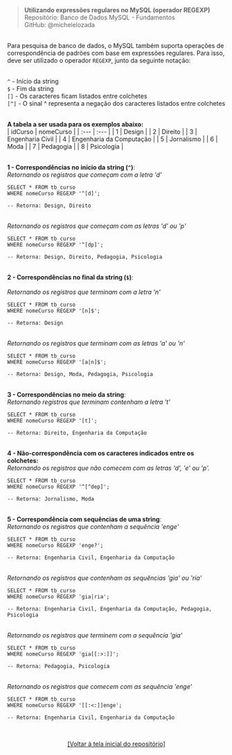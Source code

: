 > **Utilizando expressões regulares no MySQL (operador REGEXP)**  
> Repositório: Banco de Dados MySQL - Fundamentos  
> GitHub: @michelelozada
&nbsp;
     
&nbsp;  
Para pesquisa de banco de dados, o MySQL também suporta operações de correspondência de padrões com base em expressões
regulares. Para isso, deve ser utilizado o operador `REGEXP`, junto da seguinte notação:
&nbsp;
     
&nbsp;   
`^` - Início da string  
`$` - Fim da string  
`[]` - Os caracteres ficam listados entre colchetes   
`[^]` -	O sinal ^ representa a negação dos caracteres listados entre colchetes  
&nbsp;
&nbsp;  

**A tabela a ser usada para os exemplos abaixo:**  
| idCurso | nomeCurso                |
| :---    | :---                     | 
| 1	      | Design                   |
| 2	      | Direito                  |
| 3	      | Engenharia Civil         |
| 4	      | Engenharia da Computação |
| 5	      | Jornalismo               |
| 6	      | Moda                     |
| 7	      | Pedagogia                |
| 8	      | Psicologia               | 

&nbsp;
&nbsp;  
**1 - Correspondências no início da string (`^`)**:
&nbsp;
&nbsp;  
*Retornando os registros que começam com a letra 'd'*
```mysql
SELECT * FROM tb_curso 
WHERE nomeCurso REGEXP '^[d]';

-- Retorna: Design, Direito
```
&nbsp;
&nbsp;  
*Retornando os registros que começam com as letras 'd' ou 'p'*
```mysql
SELECT * FROM tb_curso 
WHERE nomeCurso REGEXP '^[dp]';

-- Retorna: Design, Direito, Pedagogia, Psicologia
```
&nbsp;
&nbsp;  
**2 - Correspondências no final da string (`$`)**:  
&nbsp;
&nbsp;  
*Retornando os registros que terminam com a letra 'n'*
```mysql
SELECT * FROM tb_curso 
WHERE nomeCurso REGEXP '[n]$';

-- Retorna: Design
```
&nbsp;
&nbsp;  
*Retornando os registros que terminam com as letras 'a' ou 'n'*
```mysql
SELECT * FROM tb_curso 
WHERE nomeCurso REGEXP '[a|n]$';

-- Retorna: Design, Moda, Pedagogia, Psicologia
```
&nbsp;
&nbsp;  
**3 - Correspondências no  meio da string**:
&nbsp;
&nbsp;  
*Retornando registros que terminam contenham a letra 't'*
```mysql
SELECT * FROM tb_curso 
WHERE nomeCurso REGEXP '[t]';

-- Retorna: Direito, Engenharia da Computação
```
&nbsp;
&nbsp;  
**4 - Não-correspondência com os caracteres indicados entre os colchetes:**
&nbsp;
&nbsp;  
*Retornando os registros que não comecem com as letras 'd', 'e' ou 'p'.*
```mysql
SELECT * FROM tb_curso 
WHERE nomeCurso REGEXP '^[^dep]';

-- Retorna: Jornalismo, Moda
```
&nbsp;
&nbsp;  
**5 - Correspondência com sequências de uma string**:
&nbsp;
&nbsp;  
*Retornando os registros que contenham a sequência 'enge'*
```mysql
SELECT * FROM tb_curso 
WHERE nomeCurso REGEXP 'enge?';

-- Retorna: Engenharia Civil, Engenharia da Computação
```
&nbsp;
&nbsp;  
*Retornando os registros que contenham as sequências 'gia' ou 'ria'*
```mysql
SELECT * FROM tb_curso 
WHERE nomeCurso REGEXP 'gia|ria';

-- Retorna: Engenharia Civil, Engenharia da Computação, Pedagogia, Psicologia
```
&nbsp;
&nbsp;  
*Retornando os registros que terminem com a sequência 'gia'*
```mysql
SELECT * FROM tb_curso 
WHERE nomeCurso REGEXP 'gia[[:>:]]';

-- Retorna: Pedagogia, Psicologia
```
&nbsp;
&nbsp;  
*Retornando os registros que comecem com as sequência 'enge'*
```mysql
SELECT * FROM tb_curso 
WHERE nomeCurso REGEXP '[[:<:]]enge'; 

-- Retorna: Engenharia Civil, Engenharia da Computação
```

&nbsp;

<div align="center">
<a href="https://github.com/michelelozada/Banco-de-Dados-MySQL-Fundamentos">[Voltar à tela inicial do repositório]</a>
</div>